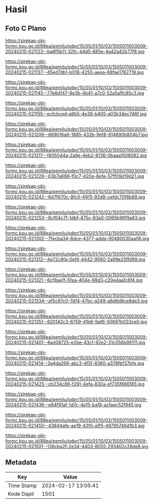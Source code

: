 # Hasil

## Foto C Plano

https://sirekap-obj-formc.kpu.go.id/88ea/pemilu/pdpr/15/05/01/10/03/1505011003009-20240215-021123--ba6f5b11-32fc-44d5-885e-4a42a42b77f8.jpg

https://sirekap-obj-formc.kpu.go.id/88ea/pemilu/pdpr/15/05/01/10/03/1505011003009-20240215-021137--45ed7db1-b018-4250-aeea-68fae1782719.jpg

https://sirekap-obj-formc.kpu.go.id/88ea/pemilu/pdpr/15/05/01/10/03/1505011003009-20240215-021145--77e8d147-9e3b-4b41-a7c0-52a5a1fc85c3.jpg

https://sirekap-obj-formc.kpu.go.id/88ea/pemilu/pdpr/15/05/01/10/03/1505011003009-20240215-021155--ecfcbced-a9b5-4e38-b405-a03b34ec746f.jpg

https://sirekap-obj-formc.kpu.go.id/88ea/pemilu/pdpr/15/05/01/10/03/1505011003009-20240215-021206--669016a6-1885-432b-9ef8-614890b804b7.jpg

https://sirekap-obj-formc.kpu.go.id/88ea/pemilu/pdpr/15/05/01/10/03/1505011003009-20240215-021217--f805044a-2a9e-4eb2-8136-0baaa1506082.jpg

https://sirekap-obj-formc.kpu.go.id/88ea/pemilu/pdpr/15/05/01/10/03/1505011003009-20240215-021229--63b7a688-f0c7-420a-8efe-57ff09d19d21.jpg

https://sirekap-obj-formc.kpu.go.id/88ea/pemilu/pdpr/15/05/01/10/03/1505011003009-20240215-021242--6d7f670c-8fc0-4915-92d9-cefdc70f8b89.jpg

https://sirekap-obj-formc.kpu.go.id/88ea/pemilu/pdpr/15/05/01/10/03/1505011003009-20240215-021253--8cf04c7f-1dbf-475c-83a0-0065b96f9a83.jpg

https://sirekap-obj-formc.kpu.go.id/88ea/pemilu/pdpr/15/05/01/10/03/1505011003009-20240215-021302--7fecba34-6dce-4377-adda-00480030aa06.jpg

https://sirekap-obj-formc.kpu.go.id/88ea/pemilu/pdpr/15/05/01/10/03/1505011003009-20240215-021312--4e72c8fa-0ef4-4442-9560-2a99e25ffd99.jpg

https://sirekap-obj-formc.kpu.go.id/88ea/pemilu/pdpr/15/05/01/10/03/1505011003009-20240215-021321--6cf8ae1f-5fea-404e-98d3-c20e4aa1c6f4.jpg

https://sirekap-obj-formc.kpu.go.id/88ea/pemilu/pdpr/15/05/01/10/03/1505011003009-20240215-021334--af5c87c0-7d14-47bc-a249-a6d6d8ce8de3.jpg

https://sirekap-obj-formc.kpu.go.id/88ea/pemilu/pdpr/15/05/01/10/03/1505011003009-20240215-021351--820142c3-8759-41b6-9af6-50697b033ce0.jpg

https://sirekap-obj-formc.kpu.go.id/88ea/pemilu/pdpr/15/05/01/10/03/1505011003009-20240215-021401--8ad08725-e2be-43cf-92e2-31c056b99111.jpg

https://sirekap-obj-formc.kpu.go.id/88ea/pemilu/pdpr/15/05/01/10/03/1505011003009-20240215-021414--3a4da269-abc3-4f5f-8360-a378fbf37bfe.jpg

https://sirekap-obj-formc.kpu.go.id/88ea/pemilu/pdpr/15/05/01/10/03/1505011003009-20240215-021425--cb234c89-f291-4efa-830a-ef735f866165.jpg

https://sirekap-obj-formc.kpu.go.id/88ea/pemilu/pdpr/15/05/01/10/03/1505011003009-20240215-021436--e84f91af-1d7c-4e15-ba18-acfaec52f945.jpg

https://sirekap-obj-formc.kpu.go.id/88ea/pemilu/pdpr/15/05/01/10/03/1505011003009-20240215-021450--43844afe-ae19-43f0-a1f5-49795746d1b3.jpg

https://sirekap-obj-formc.kpu.go.id/88ea/pemilu/pdpr/15/05/01/10/03/1505011003009-20240215-021501--136cba2f-2e34-4403-8055-293402c28de8.jpg


## Metadata

| Key        | Value               |
| ---------- | ------------------- |
| Time Stamp | 2024-02-17 13:05:41 |
| Kode Dapil | 1501                |



